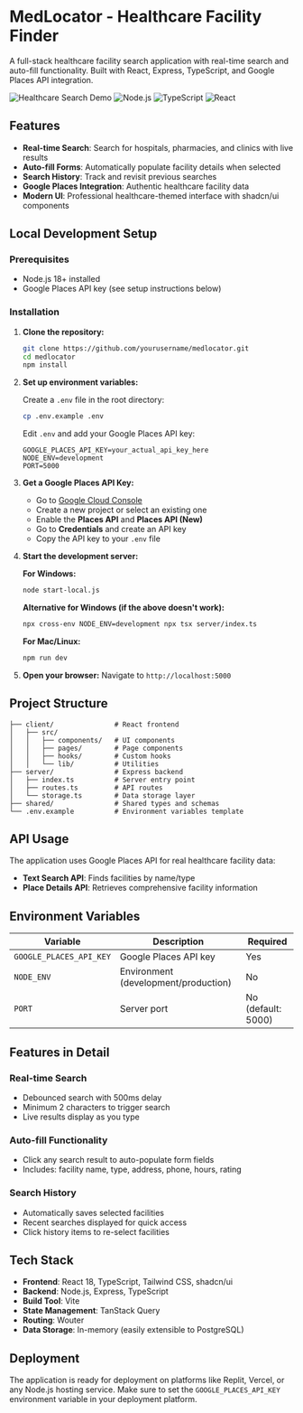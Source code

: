 # MedLocator - Healthcare Facility Finder

A full-stack healthcare facility search application with real-time search and auto-fill functionality. Built with React, Express, TypeScript, and Google Places API integration.

![Healthcare Search Demo](https://img.shields.io/badge/status-production%20ready-brightgreen)
![Node.js](https://img.shields.io/badge/node.js-18%2B-green)
![TypeScript](https://img.shields.io/badge/typescript-5.6-blue)
![React](https://img.shields.io/badge/react-18.3-blue)

## Features

- **Real-time Search**: Search for hospitals, pharmacies, and clinics with live results
- **Auto-fill Forms**: Automatically populate facility details when selected
- **Search History**: Track and revisit previous searches
- **Google Places Integration**: Authentic healthcare facility data
- **Modern UI**: Professional healthcare-themed interface with shadcn/ui components

## Local Development Setup

### Prerequisites

- Node.js 18+ installed
- Google Places API key (see setup instructions below)

### Installation

1. **Clone the repository:**
   ```bash
   git clone https://github.com/yourusername/medlocator.git
   cd medlocator
   npm install
   ```

2. **Set up environment variables:**
   
   Create a `.env` file in the root directory:
   ```bash
   cp .env.example .env
   ```
   
   Edit `.env` and add your Google Places API key:
   ```
   GOOGLE_PLACES_API_KEY=your_actual_api_key_here
   NODE_ENV=development
   PORT=5000
   ```

3. **Get a Google Places API Key:**
   - Go to [Google Cloud Console](https://console.cloud.google.com)
   - Create a new project or select an existing one
   - Enable the **Places API** and **Places API (New)**
   - Go to **Credentials** and create an API key
   - Copy the API key to your `.env` file

4. **Start the development server:**
   
   **For Windows:**
   ```bash
   node start-local.js
   ```
   
   **Alternative for Windows (if the above doesn't work):**
   ```bash
   npx cross-env NODE_ENV=development npx tsx server/index.ts
   ```
   
   **For Mac/Linux:**
   ```bash
   npm run dev
   ```

5. **Open your browser:**
   Navigate to `http://localhost:5000`

## Project Structure

```
├── client/               # React frontend
│   ├── src/
│   │   ├── components/   # UI components
│   │   ├── pages/        # Page components
│   │   ├── hooks/        # Custom hooks
│   │   └── lib/          # Utilities
├── server/               # Express backend
│   ├── index.ts          # Server entry point
│   ├── routes.ts         # API routes
│   └── storage.ts        # Data storage layer
├── shared/               # Shared types and schemas
└── .env.example          # Environment variables template
```

## API Usage

The application uses Google Places API for real healthcare facility data:

- **Text Search API**: Finds facilities by name/type
- **Place Details API**: Retrieves comprehensive facility information

## Environment Variables

| Variable | Description | Required |
|----------|-------------|----------|
| `GOOGLE_PLACES_API_KEY` | Google Places API key | Yes |
| `NODE_ENV` | Environment (development/production) | No |
| `PORT` | Server port | No (default: 5000) |

## Features in Detail

### Real-time Search
- Debounced search with 500ms delay
- Minimum 2 characters to trigger search
- Live results display as you type

### Auto-fill Functionality
- Click any search result to auto-populate form fields
- Includes: facility name, type, address, phone, hours, rating

### Search History
- Automatically saves selected facilities
- Recent searches displayed for quick access
- Click history items to re-select facilities

## Tech Stack

- **Frontend**: React 18, TypeScript, Tailwind CSS, shadcn/ui
- **Backend**: Node.js, Express, TypeScript
- **Build Tool**: Vite
- **State Management**: TanStack Query
- **Routing**: Wouter
- **Data Storage**: In-memory (easily extensible to PostgreSQL)

## Deployment

The application is ready for deployment on platforms like Replit, Vercel, or any Node.js hosting service. Make sure to set the `GOOGLE_PLACES_API_KEY` environment variable in your deployment platform.